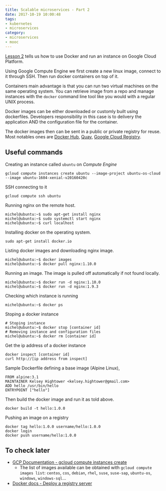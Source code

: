 ```yaml
---
title: Scalable microservices - Part 2
date: 2017-10-19 10:00:48
tags:
- kubernetes
- microservices
category:
- microservices
- mooc
---
```


[Lesson 2](https://classroom.udacity.com/courses/ud615/lessons/7826816435/concepts/81980819440923) tells us how to use Docker and run an instance on Google Cloud Platform.

Using Google Compute Engine we first create a new linux image, connect to it through SSH. Then run docker containers on top of it.

Containers main advantage is that you can run two virtual machines on the same operating system. You can retrieve image from a repo and manage instances with the `docker` command line tool like you would with a regular UNIX process.

Docker images can be either downloaded or customly built using dockerfiles. Developers responsibility in this case is to delivery the application AND the configuration file for the container.

The docker images then can be sent in a public or private registry for reuse. Most notables ones are [Docker Hub](https://hub.docker.com/), [Quay](https://quay.io/), [Google Cloud Registry](https://cloud.google.com/container-registry/docs/).

## Useful commands

Creating an instance called `ubuntu` on *Compute Engine*

```
gcloud compute instances create ubuntu --image-project ubuntu-os-cloud --image ubuntu-1604-xenial-v20160420c
```

SSH connecting to it

```
gcloud compute ssh ubuntu
```

Running nginx on the remote host.
```
michel@ubuntu:~$ sudo apt-get install nginx
michel@ubuntu:~$ sudo systemctl start nginx
michel@ubuntu:~$ curl localhost
```

Installing docker on the operating system.
```
sudo apt-get install docker.io
```

Listing docker images and downloading nginx image.
```
michel@ubuntu:~$ docker images
michel@ubuntu:~$ docker pull nginx:1.10.0
```

Running an image. The image is pulled off automatically if not found locally.

```
michel@ubuntu:~$ docker run -d nginx:1.10.0
michel@ubuntu:~$ docker run -d nginx:1.9.3
```

Checking which instance is running
```
michel@ubuntu:~$ docker ps
```

Stoping a docker instance

```
# Stoping instance
michel@ubuntu:~$ docker stop [container id]
# Removing instance and configuration files
michel@ubuntu:~$ docker rm [container id]
```

Get the ip address of a docker instance
```
docker inspect [container id]
curl http://[ip address from inspect]
```

Sample Dockerfile defining a base image (Alpine Linux),

```
FROM alpine:3.1
MAINTAINER Kelsey Hightower <kelsey.hightower@gmail.com>
ADD hello /usr/bin/hello
ENTRYPOINT ["hello"]
```

Then build the docker image and run it as told above.

```
docker build -t hello:1.0.0
```

Pushing an image on a registry
```
docker tag hello:1.0.0 username/hello:1.0.0
docker login
docker push username/hello:1.0.0
```
## To check later
- [GCP Documentation - gcloud compute instances create](https://cloud.google.com/sdk/gcloud/reference/compute/instances/create)
  - The list of images available can be obtained with `gcloud compute images list`: `centos`, `cos`, `debian`, `rhel`, `suse`, `suse-sap`, `ubuntu-os`, `windows`, `windows-sql`...
- [Docker docs - Deploy a registry server](https://docs.docker.com/registry/deploying/)
